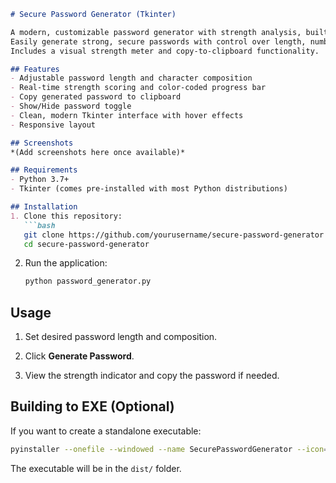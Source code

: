 
```markdown
# Secure Password Generator (Tkinter)

A modern, customizable password generator with strength analysis, built in Python using Tkinter.  
Easily generate strong, secure passwords with control over length, number of digits, uppercase, lowercase, and special characters.  
Includes a visual strength meter and copy-to-clipboard functionality.

## Features
- Adjustable password length and character composition
- Real-time strength scoring and color-coded progress bar
- Copy generated password to clipboard
- Show/Hide password toggle
- Clean, modern Tkinter interface with hover effects
- Responsive layout

## Screenshots
*(Add screenshots here once available)*

## Requirements
- Python 3.7+
- Tkinter (comes pre-installed with most Python distributions)

## Installation
1. Clone this repository:
   ```bash
   git clone https://github.com/yourusername/secure-password-generator.git
   cd secure-password-generator
```

2. Run the application:
    
    ```bash
    python password_generator.py
    ```
    

Usage
-----

1. Set desired password length and composition.
    
2. Click **Generate Password**.
    
3. View the strength indicator and copy the password if needed.
    

Building to EXE (Optional)
--------------------------

If you want to create a standalone executable:

```bash
pyinstaller --onefile --windowed --name SecurePasswordGenerator --icon=icon.ico password_generator.py
```

The executable will be in the `dist/` folder.

